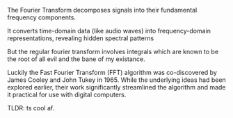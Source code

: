 The Fourier Transform decomposes signals into their fundamental frequency components.

It converts time-domain data (like audio waves) into frequency-domain representations, 
revealing hidden spectral patterns

But the regular fourier transform involves integrals
which are known to be the root of all evil and the bane of my existance.

Luckily the Fast Fourier Transform (FFT) algorithm was co-discovered by James Cooley 
and John Tukey in 1965.
While the underlying ideas had been explored earlier, their work significantly streamlined
the algorithm and made it practical for use with digital computers. 

TLDR: ts cool af.
